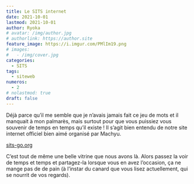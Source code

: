 ```yaml
---
title: Le SITS internet
date: 2021-10-01
lastmod: 2021-10-01
author: Ryoka
# avatar: /img/author.jpg
# authorlink: https://author.site
feature_image: https://i.imgur.com/PMlIm19.png
# images:
#   - /img/cover.jpg
categories:
  - SITS
tags:
  - siteweb
numeros: 
  - 2
# nolastmod: true
draft: false
---
```


Déjà parce qu’il me semble que je n’avais jamais fait ce jeu de mots et il manquait à mon palmarès, mais surtout pour que vous puissiez vous souvenir de temps en temps qu’il existe ! Il s’agit bien entendu de notre site internet officiel bien aimé organisé par Machyu.

<!--more-->

[sits-go.org](https://sits-go.org/)

C’est tout de même une belle vitrine que nous avons là. Alors passez la voir de temps et temps et partagez-la lorsque vous en avez l’occasion, ça ne mange pas de de pain (à l’instar du canard que vous lisez actuellement, qui se nourrit de vos regards).

